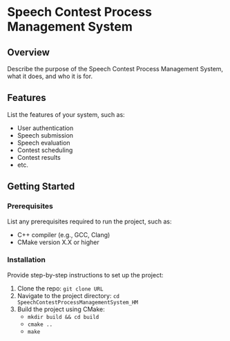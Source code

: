 # Speech Contest Process Management System

## Overview

Describe the purpose of the Speech Contest Process Management System, what it does, and who it is for.

## Features

List the features of your system, such as:
- User authentication
- Speech submission
- Speech evaluation
- Contest scheduling
- Contest results
- etc.

## Getting Started

### Prerequisites

List any prerequisites required to run the project, such as:
- C++ compiler (e.g., GCC, Clang)
- CMake version X.X or higher

### Installation

Provide step-by-step instructions to set up the project:
1. Clone the repo: `git clone URL`
2. Navigate to the project directory: `cd SpeechContestProcessManagementSystem_HM`
3. Build the project using CMake:
   - `mkdir build && cd build`
   - `cmake ..`
   - `make`

